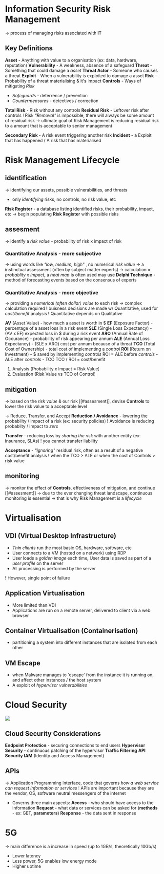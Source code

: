 # Information Security Risk Management
-> process of managing risks associated with IT

## Key Definitions
**Asset** - Anything with value to a organisation (ex: data, hardware, reputation)
**Vulnerability** - A weakness, absence of a safeguard
**Threat** - Something that could damage a *asset*
**Threat Actor** - Someone who causes a threat
**Exploit** - When a vulnerability is exploited to damage a asset
**Risk** - Probability of a threat materialising & it's impact
**Controls** - Ways of mitigating *Risk*
- *Safeguards* - deterrence / prevention
- *Countermeasures* - detectives / correction

**Total Risk** - Risk without any controls
**Residual Risk** - Leftover risk after controls
! Risk *"Removal"* is impossible, there will always be some amount of residual risk
-> ultimate goal of Risk Management is reducing residual risk to a amount that is acceptable to senior management

**Secondary Risk** - A risk event triggering another risk
**Incident** - a Exploit that has happened / A risk that has materialised

# Risk Management Lifecycle
## identification
-> identifying our assets, possible vulnerabilities, and threats
- only *identifying* risks, no controls, no risk value, etc

**Risk Register** - a database listing identified risks, their probability, impact, etc
-> begin populating **Risk Register** with possible risks

## assesment
-> identify a *risk value* - probability of risk x impact of risk

### Quantitative Analysis - more subjective 
-> using words like *"low, medium, high"* , no numerical *risk value*
-> a instinctual assessment (often by subject matter experts)
-> calculation = *probablity x impact*, a *heat map* is often used
may use **Delphi Technique** - method of forecasting events based on the consensus of experts

### Quantitative Analysis - more objective
-> providing a *numerical (often dollar) value* to each risk
-> complex calculation required
! buisness decisions are made w/ Quantitative, used for *cost/benefit* analysis
! Quantitative depends on Qualitative

**AV** (Asset Value) - how much a asset is worth in $
**EF** (Exposure Factor) - percentage of a asset loss in a risk event
**SLE** (Single Loss Expectancy) - (AV x EF) expected loss in $ during a risk event
**ARO** (Annual Rate of Occurance) - probability of risk appearing per annum
**ALE** (Annual Loss Expectancy) - (SLE x ARO) cost per annum because of a threat
**TCO** (Total Cost of Ownership) - total cost of implementing a *control*
**ROI** (Return on Investment) - $ saved by implementing *controls*
ROI = ALE before *controls* - ALE after *controls* - TCO
TCO / ROI = cost/benefit

1. Analysis (Probability x Impact = Risk Value)
2. Evaluation (Risk Value vs TCO of Control)

## mitigation
-> based on the *risk value* & our risk [[#assesment]], devise **Controls** to lower the risk value to a acceptable level
 
-> Reduce, Transfer, and Accept
**Reduction / Avoidance** - lowering the probability / impact of a risk (ex: security policies)
! Avoidance is reducing probablity / impact to *zero*

**Transfer** - reducing loss by *sharing the risk* with another entity (ex: insurance, SLAs)
! you cannot transfer liability

**Acceptance** - *"ignoring"* residual risk, often as a result of a negative cost/benefit analysis
! when the TCO > ALE or when the cost of Controls > risk value

## monitoring
-> monitor the effect of **Controls**, effectiveness of mitigation, and continue [[#assesment]]
-> due to the ever changing threat landscape, continuous monitoring is essential
-> that is why Risk Management is a *lifecycle*

# Virtualisation
## VDI (Virtual Desktop Infrastructure)
- *Thin clients* run the most basic OS, hardware, software, etc
- User connects to a VM (hosted on a network) using RDP
- User loads a *golden image* each time, User data is saved as part of a *user profile* on the server
- All processing is performed by the server

! However, single point of failure

## Application Virtualisation
- More limited than VDI
- Applications are run on a remote server, delivered to client via a web browser

## Container Virtualisation (Containerisation)
- partitioning a system into different instances that are isolated from each other

## VM Escape
- when Malware manages to 'escape' from the instance it is running on, and affect other instances / the host system
- A exploit of *hypervisor vulnerabilities*

# Cloud Security
![](https://www.leanix.net/hs-fs/hubfs/IaaS-vs-PaaS-vs-SaaS-Diagram.png?width=564&name=IaaS-vs-PaaS-vs-SaaS-Diagram.png)

## Cloud Security Considerations
**Endpoint Protection** - securing connections to end users
**Hypervisor Security** - continuous patching of the hypervisor
**Traffic Filtering**
**API Security**
**IAM** (Identity and Access Management)

## APIs
-> Application Programming Interface, code that governs *how a web service can request information or services*
! APIs are important because they are the vendor, OS, software neutral messengers of the internet
- Governs three main aspects:
**Access** - who should have access to the information
**Request** - what data or services can be asked for (**methods** - ex: GET, **parameters**)
**Response** - the data sent in response

# 5G
-> main difference is a increase in speed (up to 1GB/s, theoretically 10Gb/s)
- Lower latency
- Less power, 5G enables low energy mode
- Higher uptime
